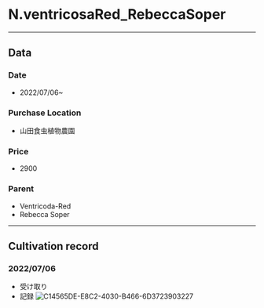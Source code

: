 # N.ventricosaRed_RebeccaSoper
---
## **Data**

### Date  
* 2022/07/06~
### Purchase Location
* 山田食虫植物農園
### Price
* 2900
### Parent
- Ventricoda-Red
- Rebecca Soper
---
## **Cultivation record**
### 2022/07/06
- 受け取り
- 記録
![C14565DE-E8C2-4030-B466-6D3723903227](https://user-images.githubusercontent.com/56258573/177908068-d9c24fa7-4b3b-4d26-99f4-e1a95f28865c.jpg)
